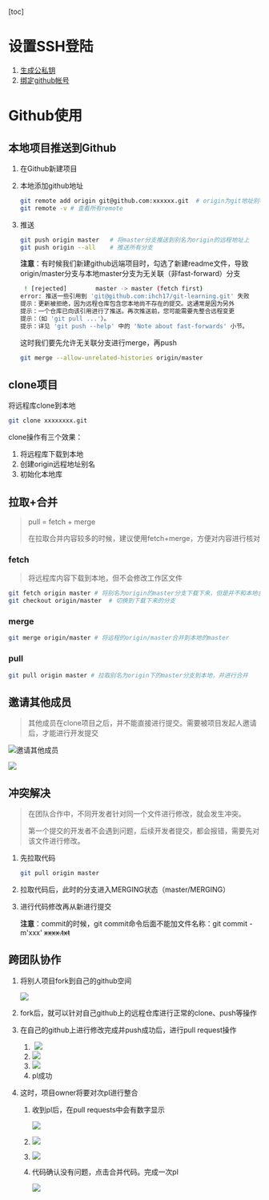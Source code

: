 [toc]

# 设置SSH登陆

1. [生成公私钥](https://docs.github.com/en/github/authenticating-to-github/generating-a-new-ssh-key-and-adding-it-to-the-ssh-agent)
2. [绑定github帐号](https://docs.github.com/en/github/authenticating-to-github/adding-a-new-ssh-key-to-your-github-account)

# Github使用

## 本地项目推送到Github

1. 在Github新建项目

2. 本地添加github地址

   ```bash
   git remote add origin git@github.com:xxxxxx.git	# origin为git地址别名，后面为git远程仓库地址
   git remote -v # 查看所有remote
   ```

3. 推送

   ```bash
   git push origin master	# 将master分支推送到别名为origin的远程地址上
   git push origin --all	# 推送所有分支
   ```

   **注意**：有时候我们新建github远端项目时，勾选了新建readme文件，导致origin/master分支与本地master分支为无关联（非fast-forward）分支

   ```bash
    ! [rejected]        master -> master (fetch first)
   error: 推送一些引用到 'git@github.com:ihch17/git-learning.git' 失败
   提示：更新被拒绝，因为远程仓库包含您本地尚不存在的提交。这通常是因为另外                                                                                                                       
   提示：一个仓库已向该引用进行了推送。再次推送前，您可能需要先整合远程变更
   提示：（如 'git pull ...'）。
   提示：详见 'git push --help' 中的 'Note about fast-forwards' 小节。
   ```

   这时我们要先允许无关联分支进行merge，再push

   ```bash
   git merge --allow-unrelated-histories origin/master
   ```

## clone项目

将远程库clone到本地

```bash
git clone xxxxxxxx.git
```

clone操作有三个效果：

1. 将远程库下载到本地
2. 创建origin远程地址别名
3. 初始化本地库

## 拉取+合并

> pull = fetch + merge
>
> 在拉取合并内容较多的时候，建议使用fetch+merge，方便对内容进行核对

### fetch

> 将远程库内容下载到本地，但不会修改工作区文件

```bash
git fetch origin master	# 将别名为origin的master分支下载下来，但是并不和本地合并
git checkout origin/master	# 切换到下载下来的分支
```

### merge

```bash
git merge origin/master	# 将远程的origin/master合并到本地的master
```

### pull

```bash
git pull origin master # 拉取别名为origin下的master分支到本地，并进行合并
```



## 邀请其他成员

> 其他成员在clone项目之后，并不能直接进行提交。需要被项目发起人邀请后，才能进行开发提交

![邀请其他成员](./Github/截图录屏_org.deepin.browser_20210316123250.png.png)

![](./Github/截图录屏_选择区域_20210316123900.png)

## 冲突解决

> 在团队合作中，不同开发者针对同一个文件进行修改，就会发生冲突。
>
> 第一个提交的开发者不会遇到问题，后续开发者提交，都会报错，需要先对该文件进行修改。

1. 先拉取代码

   ```bash
   git pull origin master
   ```

2. 拉取代码后，此时的分支进入MERGING状态（master/MERGING）

3. 进行代码修改再从新进行提交

   **注意**：commit的时候，git commit命令后面不能加文件名称：git commit -m'xxx' ~~xxxx.txt~~

## 跨团队协作

1. 将别人项目fork到自己的github空间

   ![](/home/ihch17/Desktop/我的文档/Git/Github/截图录屏_选择区域_20210316141714.png)

2. fork后，就可以针对自己github上的远程仓库进行正常的clone、push等操作

3. 在自己的github上进行修改完成并push成功后，进行pull request操作

   1. ​	![](./Github/截图录屏_选择区域_20210316155815.png)
   2. ![](./Github/截图录屏_选择区域_20210316160554.png)
   3. ![](./Github/截图录屏_选择区域_20210316160622.png)
   4. pl成功

4. 这时，项目owner将要对次pl进行整合

   1. 收到pl后，在pull requests中会有数字显示

      ![](/home/ihch17/Desktop/我的文档/Git/Github/截图录屏_选择区域_20210316165022.png)

   2. ![](./Github/截图录屏_选择区域_20210316173837.png)

   3. ![](./Github/截图录屏_选择区域_20210316174624.png)

   4. 代码确认没有问题，点击合并代码。完成一次pl

      ![](./Github/截图录屏_选择区域_20210316174902.png)
